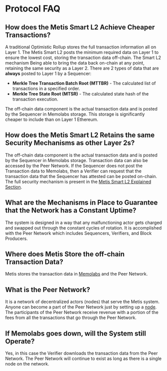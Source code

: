 # Protocol FAQ

## How does the Metis Smart L2 Achieve Cheaper Transactions?

A traditional Optimistic Rollup stores the full transaction information all on Layer 1. The Metis Smart L2 posts the minimum required data on Layer 1 to ensure the lowest cost, storing the transaction data off-chain. The Smart L2 mechanism Being able to bring the data back on-chain at any point, retaining the same security as a Layer 2. There are 2 types of data that are **always** posted to Layer 1 by a Sequencer:

* **Merkle Tree Transaction Batch Root (MTTBR)** - The calculated list of transactions in a specified order.
* **Merkle Tree State Root (MTSR)** - The calculated state hash of the transaction execution.

The off-chain data component is the actual transaction data and is posted by the Sequencer in Memolabs storage. This storage is significantly cheaper to include than on Layer 1 Ethereum.

## How does the Metis Smart L2 Retains the same Security Mechanisms as other Layer 2s?

The off-chain data component is the actual transaction data and is posted by the Sequencer in Memolabs storage. Transaction data can also be accessed by the Peer Network. If the Sequencer does not post the Transaction data to Memolabs, then a Verifier can request that the transaction data that the Sequencer has attested can be posted on-chain. The full security mechanism is present in the [Metis Smart L2 Explained Section](../get-started/metis-smart-l2-explained.md).

## What are the Mechanisms in Place to Guarantee that the Network has a Constant Uptime?

The system is designed in a way that any malfunctioning actor gets charged and swapped out through the constant cycles of rotation. It is accomplished with the Peer Network which includes Sequencers, Verifiers, and Block Producers.

## Where does Metis Store the off-chain Transaction Data?

Metis stores the transaction data in [Memolabs](https://www.memolabs.org/) and the Peer Network.

## What is the Peer Network?

It is a network of decentralized actors (nodes) that serve the Metis system. Anyone can become a part of the Peer Network just by setting up a [node](https://github.com/ericlee42/metis-verifier-node). The participants of the Peer Network receive revenue with a portion of the fees from all the transactions that go through the Peer Network.

## If Memolabs goes down, will the System still Operate?

Yes, in this case the Verifier downloads the transaction data from the Peer Network. The Peer Network will continue to exist as long as there is a single node on the network.
